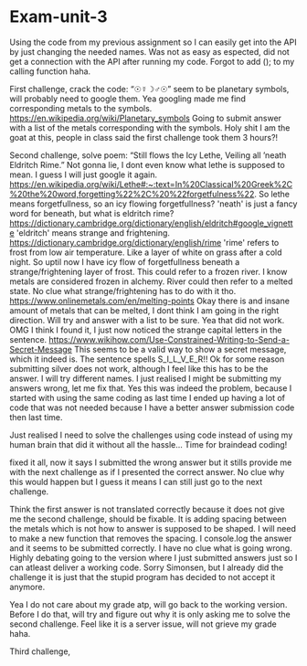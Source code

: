 # Exam-unit-3
Using the code from my previous assignment so I can easily get into the API by just changing the needed names. Was not as easy as espected, did not get a connection with the API after running my code. Forgot to add ();  to my calling function haha.
 
First challenge, crack the code: “☉☿☽♂☉”
seem to be planetary symbols, will probably need to google them. Yea googling made me find corresponding metals to the symbols.
https://en.wikipedia.org/wiki/Planetary_symbols
Going to submit answer with a list of the metals corresponding with the symbols.
Holy shit I am the goat at this, people in class said the first challenge took them 3 hours?!

Second challenge, solve poem: “Still flows the Icy Lethe, Veiling all ’neath Eldritch Rime.”
Not gonna lie, I dont even know what lethe is supposed to mean. I guess I will just google it again.
https://en.wikipedia.org/wiki/Lethe#:~:text=In%20Classical%20Greek%2C%20the%20word,forgetting%22%2C%20%22forgetfulness%22.
So lethe means forgetfullness, so an icy flowing forgetfullness?
'neath' is just a fancy word for beneath, but what is eldritch rime?
https://dictionary.cambridge.org/dictionary/english/eldritch#google_vignette
'eldritch' means strange and frightening.
https://dictionary.cambridge.org/dictionary/english/rime
'rime' refers to frost from low air temperature. Like a layer of white on grass after a cold night.
So uptil now I have icy flow of forgetfullness beneath a strange/frightening layer of frost. This could refer to a frozen river.
I know metals are considered frozen in alchemy. River could then refer to a melted state. No clue what strange/frightening has to do with it tho.
https://www.onlinemetals.com/en/melting-points
Okay there is and insane amount of metals that can be melted, I dont think I am going in the right direction. Will try and answer with a list to be sure.
Yea that did not work.
OMG I think I found it, I just now noticed the strange capital letters in the sentence.
https://www.wikihow.com/Use-Constrained-Writing-to-Send-a-Secret-Message
This seems to be a valid way to show a secret message, which it indeed is. The sentence spells S_I_L_V_E_R!!
Ok for some reason submitting silver does not work, although I feel like this has to be the answer. I will try different names.
I just realised I might be submitting my answers wrong, let me fix that.
Yes this was indeed the problem, because I started with using the same coding as last time I ended up having a lot of code that was not needed because I have a better answer submission code then last time.

Just realised I need to solve the challenges using code instead of using my human brain that did it without all the hassle...
Time for braindead coding!

fixed it all, now it says I submitted the wrong answer but it stills provide me with the next challenge as if I presented the correct answer. No clue why this would happen but I guess it means I can still just go to the next challenge.

Think the first answer is not translated correctly because it does not give me the second challenge, should be fixable. It is adding spacing between the metals which is not how to answer is supposed to be shaped. I will need to make a new function that removes the spacing. I console.log the answer and it seems to be submitted correctly. I have no clue what is going wrong. Highly debating going to the version where I just submitted answers just so I can atleast deliver a working code. Sorry Simonsen, but I already did the challenge it is just that the stupid program has decided to not accept it anymore.

Yea I do not care about my grade atp, will go back to the working version. Before I do that, will try and figure out why it is only asking me to solve the second challenge. Feel like it is a server issue, will not grieve my grade haha.

Third challenge, 